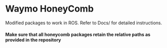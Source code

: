 # Waymo HoneyComb

Modified packages to work in ROS. Refer to Docs/ for detailed instructions.

#### Make sure that all honeycomb packages retain the relative paths as provided in the repository


